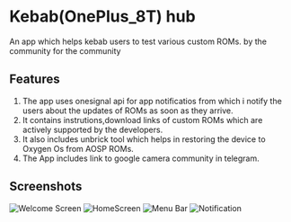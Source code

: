 # Kebab(OnePlus_8T) hub

An app which helps kebab users to test various custom ROMs.
by the community for the community

## Features

1. The app uses onesignal api for app notificatios from which i notify the users about the updates of    ROMs as soon as they arrive.
2. It contains instrutions,download links of custom ROMs which are actively supported by the developers.
3. It also includes unbrick tool which helps in restoring the device to Oxygen Os from AOSP ROMs.
4. The App includes link to google camera community in telegram.
## Screenshots
![Welcome Screen](https://telegra.ph//file/287e5d95d70952c8d4fb4.jpg)
![HomeScreen](https://telegra.ph//file/c2d5e09bcb5fc2be7600e.jpg)
![Menu Bar](https://telegra.ph//file/251a4ec5cdc89cf2c45a9.jpg)
![Notification](https://telegra.ph//file/0413fc55b8b82f5f5bf39.jpg)
